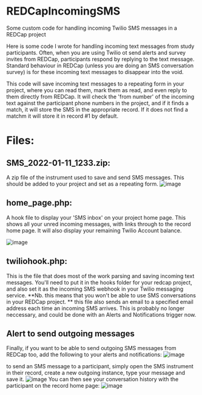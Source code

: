 # REDCapIncomingSMS
Some custom code for handling incoming Twilio SMS messages in a REDCap project

Here is some code I wrote for handling incoming text messages from study participants.
Often, when you are using Twilio ot send alerts and survey invites from REDCap, participants respond by replying to the text message. Standard behaviour in REDCap (unless you are doing an SMS conversation survey) is for these incoming text messages to disappear into the void.

This code will save incoming text messages to a repeating form in your project, where you can read them, mark them as read, and even reply to them directly from REDCap.
It will check the 'from number' of the incoming text against the participant phone numbers in the project, and if it finds a match, it will store the SMS in the appropriate record. If it does not find a matchm it will store it in record #1 by default.

# Files:

## SMS_2022-01-11_1233.zip: 
A zip file of the instrument used to save and send SMS messages. This should be added to your project and set as a repeating form. 
![image](https://user-images.githubusercontent.com/5281692/149120192-e4e80bb2-a359-4a03-84ad-8341c5368f85.png)

## home_page.php: 
A hook file to display your 'SMS inbox' on your project home page. This shows all your unred incoming messages, with links through to the record home page. It will also display your remaining Twilio Account balance.

![image](https://user-images.githubusercontent.com/5281692/149119988-f72877aa-cbb6-44db-b838-551b48219014.png)

## twiliohook.php:
This is the file that does most of the work parsing and saving incoming text messages. You'll need to put it in the hooks folder for your redcap project, and also set it as the incoming SMS webhook in your Twilio messaging service. **Nb. this means that you won't be able to use SMS conversations in your REDCap project. **
this file also sends an email to a specified email address each time an incoming SMS arrives. This is probably no longer neccessary, and could be done with an Alerts and Notifications trigger now.

## Alert to send outgoing messages
Finally, if you want to be able to send outgoing SMS messages from REDCap too, add the following to your alerts and notifications:
![image](https://user-images.githubusercontent.com/5281692/149120775-b7827c2f-4ff0-4f49-a60c-0066631edafc.png)

to send an SMS message to a participant, simply open the SMS instrument in their record, create a new outgoing instance, type your message and save it.
![image](https://user-images.githubusercontent.com/5281692/149121031-0b9e105e-1d3d-442d-aa4e-16214c343745.png)
You can then see your conversation history with the participant on the record home page:
![image](https://user-images.githubusercontent.com/5281692/149121191-4c58a8aa-28a1-4954-b3e2-4a8129fc94ef.png)

